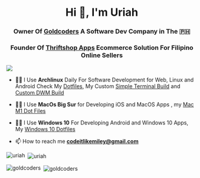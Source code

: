 <h1 align="center">Hi 👋, I'm Uriah</h1>
<h3 align="center">Owner Of <a href="https://goldcoders.online">Goldcoders</a> A Software Dev Company in The 🇵🇭</h3>
<h3 align="center">Founder Of <a href="https://thriftshop.site">Thriftshop Apps</a> Ecommerce Solution For Filipino Online Sellers</h3>

![](https://komarev.com/ghpvc/?username=codeitlikemiley)


- 👨‍💻 I Use **Archlinux** Daily For Software Development for Web, Linux and Android Check My [Dotfiles](https://github.com/codeitlikemiley/huawei-mb13-dotfiles-archlinux), My Custom [Simple Terminal Build](https://github.com/goldcoders/st) and [Custom DWM Build](https://github.com/goldcoders/dwm)
- 👨‍💻 I Use **MacOs Big Sur** for Developing iOS and MacOS Apps , my [Mac M1 Dot Files](https://github.com/goldcoders/mac-m1-dotfiles)
- 👨‍💻 I Use **Windows 10** For Developing Android and Windows 10 Apps, My [Windows 10 Dotfiles](https://github.com/goldcoders/windows-10-dotfiles)



- 📫 How to reach me **codeitlikemiley@gmail.com**

<p align="left"><img align="left" src="https://github-readme-stats.vercel.app/api/top-langs/?username=codeitlikemiley&layout=compact&hide=html" alt="uriah" /></p>

<p>&nbsp;<img align="center" src="https://github-readme-stats.vercel.app/api?username=codeitlikemiley&show_icons=true" alt="uriah" /></p>

<p align="left"><img align="left" src="https://github-readme-stats.vercel.app/api/top-langs/?username=goldcoders&layout=compact&hide=html" alt="goldcoders" /></p>

<p>&nbsp;<img align="center" src="https://github-readme-stats.vercel.app/api?username=goldcoders&show_icons=true" alt="goldcoders" /></p>


